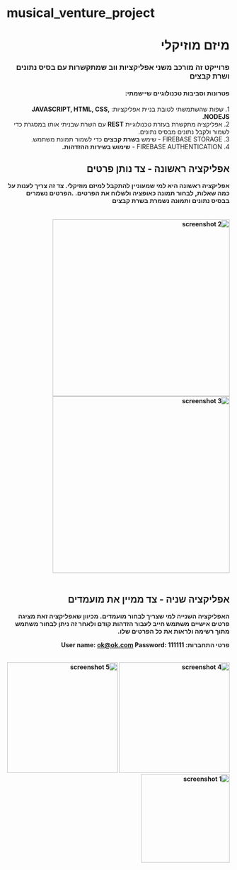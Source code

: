 # musical_venture_project
<div dir="rtl">

<h1>
מיזם מוזיקלי
</h1>

<h3>
פרוייקט זה מורכב משני אפליקציות ווב שמתקשרות עם בסיס נתונים ושרת קבצים
</h3>
<h4>
פטרונות וסביבות טכנולוגיים שיישמתי:
</h4>
<p>
1. שפות שהשתמשתי לטובת בניית אפליקציות: <strong>JAVASCRIPT, HTML, CSS, NODEJS.</strong><br>
2. אפליקציה מתקשרת בעזרת טכנולוגיית <strong>REST</strong> עם השרת שבניתי אותו במסגרת <strong></strong> כדי לשמור ולקבל נתונים מבסיס נתונים.<br>
3. FIREBASE STORAGE - שימש <strong>בשרת קבצים</strong> כדי לשמור תמונת משתמש.<br>
4. FIREBASE AUTHENTICATION - <strong>שימוש <strong>בשירות ההזדהות</strong>.
 </p>
 
 <h2>
אפליקציה ראשונה - צד נותן פרטים
</h2>
<div>
אפליקציה ראשונה היא למי שמעוניין להתקבל למיזם מוזיקלי.
צד זה צריך לענות על כמה שאלות, לבחור תמונה כאופציה ולשלוח את הפרטים.
.הפרטים נשמרים בבסיס נתונים ותמונה נשמרת בשרת קבצים
</div>
<br><br>
<div>
<img src="https://user-images.githubusercontent.com/16803977/201473723-c8e4fea2-fa92-44d7-a079-3a22c9a5d5af.png" width="400" title="screenshot 2">
<img src="https://user-images.githubusercontent.com/16803977/201473725-0e281d6e-c1be-440a-8153-dfc6b781cfad.png" width="400" title="screenshot 3">
</div>
<br>
 <h2>
אפליקציה שניה - צד ממיין את מועמדים 
</h2>

האפליקציה השנייה למי שצריך לבחור מועמדים.
מכיוון שאפליקציה זאת מציגה פרטים אישיים משתמש חייב לעבור הזדהות קודם ולאחר זה ניתן לבחור משתמש מתוך רשימה ולראות את כל הפרטים שלו.


פרטי התחברות:
User name: ok@ok.com
Password: 111111
<br><br>
<div>
<img src="https://user-images.githubusercontent.com/16803977/201473729-28f52f52-ff08-41b9-8ab7-9ee7fbd57b51.png" width="250" title="screenshot 4">
<img src="https://user-images.githubusercontent.com/16803977/201473730-48c0dba3-9e89-4d7f-9f9b-c8bcc7efbd69.png" width="250" title="screenshot 5">
<img src="https://user-images.githubusercontent.com/16803977/201473727-7bf45233-9144-4cb7-b3b7-1f40297d6a89.png" width="200" title="screenshot 1">
</div>
</div>
